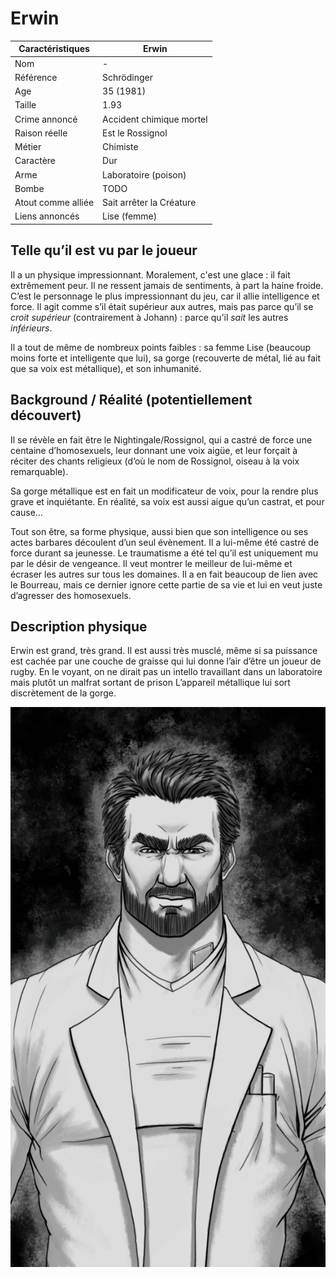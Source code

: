 # Erwin

| Caractéristiques   | Erwin                    |
| ------------------ | ------------------------ |
| Nom                | -                        |
| Référence          | Schrödinger              |
| Age                | 35 (1981)                |
| Taille             | 1.93                     |
| Crime annoncé      | Accident chimique mortel |
| Raison réelle      | Est le Rossignol         |
| Métier             | Chimiste                 |
| Caractère          | Dur                      |
| Arme               | Laboratoire (poison)     |
| Bombe              | TODO                     |
| Atout comme alliée | Sait arrêter la Créature |
| Liens annoncés     | Lise (femme)             |

## Telle qu’il est vu par le joueur

Il a un physique impressionnant. Moralement, c'est une glace : il fait extrêmement peur. Il ne ressent jamais de sentiments, à part la haine froide. C’est le personnage le plus impressionnant du jeu, car il allie intelligence et force. Il agit comme s’il était supérieur aux autres, mais pas parce qu’il se *croit* *supérieur* (contrairement à Johann) : parce qu’il *sait* les autres *inférieurs*.

Il a tout de même de nombreux points faibles : sa femme Lise (beaucoup moins forte et intelligente que lui), sa gorge (recouverte de métal, lié au fait que sa voix est métallique), et son inhumanité.

## Background / Réalité (potentiellement découvert)

Il se révèle en fait être le Nightingale/Rossignol, qui a castré de force une centaine d’homosexuels, leur donnant une voix aigüe, et leur forçait à réciter des chants religieux (d’où le nom de Rossignol, oiseau à la voix remarquable).

Sa gorge métallique est en fait un modificateur de voix, pour la rendre plus grave et inquiétante. En réalité, sa voix est aussi aigue qu’un castrat, et pour cause…

Tout son être, sa forme physique, aussi bien que son intelligence ou ses actes barbares découlent d’un seul évènement. Il a lui-même été castré de force durant sa jeunesse. Le traumatisme a été tel qu’il est uniquement mu par le désir de vengeance. Il veut montrer le meilleur de lui-même et écraser les autres sur tous les domaines. Il a en fait beaucoup de lien avec le Bourreau, mais ce dernier ignore cette partie de sa vie et lui en veut juste d’agresser des homosexuels.

## Description physique

Erwin est grand, très grand. Il est aussi très musclé, même si sa puissance est cachée par une couche de graisse qui lui donne l’air d’être un joueur de rugby. En le voyant, on ne dirait pas un intello travaillant dans un laboratoire mais plutôt un malfrat sortant de prison L’appareil métallique lui sort discrètement de la gorge.

![portrait de erwin](../Creations/Portraits/Erwin.png)
